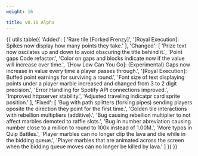 ```yaml
---
weight: 16

title: v0.16 Alpha 
---
```


{{ utils.table({
    'Added': [
        'Rare tile [Forked Frenzy]',
        '[Royal Execution]: Spikes now display how many points they take.'
    ],
    'Changed': [
        'Prize text now oscilates up and down to avoid obscuring the title behind it.',
        'Point gaps Code refactor.',
        'Color on gaps and blocks indicate now if the value will increase over time.',
        '[How Low Can You Go]: (Experimental) Gaps now increase in value every time a player passes through.',
        '[Royal Execution]: Buffed point earnings for surviving a round.',
        'Font size of text displaying points under a player marble increased and changed from 3 to 2 digit precision.',
        'Error Handling for Spotify API connections improved.',
        'Improved httpserver stability.',
        'Adjusted traveling indicatpr card sprite position.'
    ],
    'Fixed': [
        'Bug with path splitters (forking pipes) sending players oposite the direction they point for the first time.',
        'Golden tile interactions with rebellion multipliers (additive).',
        'Bug causing rebellion multiplier to not affect marbles demoted to raffle slots.',
        'Bug in number abreviation causing number close to a million to round to 100k instead of 1.00M.',
        'More typos in Quip Battles.',
        'Player marbles can no longer clip the lava and die while in the bidding queue.',
        'Player marbles that are animated across the screen when the bidding queue moves can no longer be killed by lava.'
    ]
}) }}
